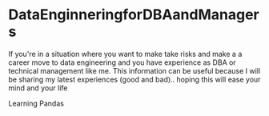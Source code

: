 # DataEnginneringforDBAandManagers
If you're in a situation where you want to make take risks and make a a career move to data engineering and you have experience as DBA or technical management like me. This information can be useful because I will be sharing my latest experiences (good and bad).. hoping this will ease your mind and your life 

Learning Pandas
